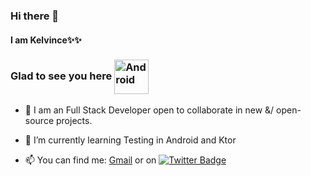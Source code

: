 ### Hi there 👋

#### I am Kelvince✨✨ 

### Glad to see you here <img align="center" alt="Android" width="55" src="https://media.giphy.com/media/Y4bzv6DYbYzy8jDnoW/giphy.gif"/>

- 🔭 I am an Full Stack Developer open to collaborate in new &/ open-source projects. 
- 🌱 I’m currently learning Testing in Android and Ktor

- 📫 You can find me:
[Gmail](mailto:kelvince05@gmail.com) or on
[![Twitter Badge](https://img.shields.io/badge/-Twitter-00acee?style=flat-square&logo=Twitter&logoColor=white)](https://twitter.com/Kelvince_)

<!-- [![Linkedin Badge](https://img.shields.io/badge/-LinkedIn-0e76a8?style=flat-square&logo=Linkedin&logoColor=white)](https://linkedin.com/in/Kelvince) -->

<!-- [![GitHub Streak](https://github-readme-streak-stats.herokuapp.com/?user=Kelvince01&theme=dark)](https://git.io/streak-stats)


[![Kelvince's github stats](https://github-readme-stats.vercel.app/api?username=Kelvince01&theme=blue-dark)](https://github.com/Kelvince01/github-readme-stats) 

[![Top Langs](https://github-readme-stats.vercel.app/api/top-langs/?username=Kelvince01&theme=blue-dark)](https://github.com/Kelvince01/github-readme-stats) -->
